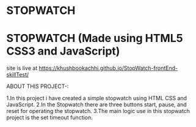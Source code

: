 # STOPWATCH
# STOPWATCH (Made using HTML5 CSS3 and JavaScript)
site is live at https://khushbookachhi.github.io/StopWatch-frontEnd-skillTest/

ABOUT THIS PROJECT-:

1.In this project i have created a simple stopwatch using HTML CSS and JavaScript.
2.In the Stopwatch there are three buttons start, pause, and reset for operating the stopwatch.
3.The main logic use in this stopwatch project is the set timeout function.
